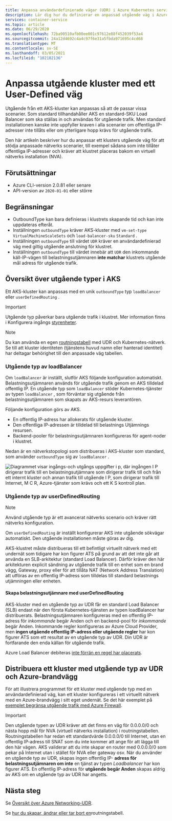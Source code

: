 ```yaml
---
title: Anpassa användardefinierade vägar (UDR) i Azure Kubernetes service (AKS)
description: Lär dig hur du definierar en anpassad utgående väg i Azure Kubernetes service (AKS)
services: container-service
ms.topic: article
ms.date: 06/29/2020
ms.openlocfilehash: 72ba90510afb00ee001c97612e88f452039f53a4
ms.sourcegitcommit: 24a12d4692c4a4c97f6e31a5fbda971695c4cd68
ms.translationtype: MT
ms.contentlocale: sv-SE
ms.lasthandoff: 03/05/2021
ms.locfileid: "102182136"
---
```

# <a name="customize-cluster-egress-with-a-user-defined-route"></a>Anpassa utgående kluster med ett User-Defined väg

Utgående från ett AKS-kluster kan anpassas så att de passar vissa scenarier. Som standard tillhandahåller AKS en standard-SKU Load Balancer som ska ställas in och användas för utgående trafik. Men standard installationen kanske inte uppfyller kraven i alla scenarier om offentliga IP-adresser inte tillåts eller om ytterligare hopp krävs för utgående trafik.

Den här artikeln beskriver hur du anpassar ett klusters utgående väg för att stödja anpassade nätverks scenarier, till exempel sådana som inte tillåter offentliga IP-adresser och kräver att klustret placeras bakom en virtuell nätverks installation (NVA).

## <a name="prerequisites"></a>Förutsättningar
* Azure CLI-version 2.0.81 eller senare
* API-version av `2020-01-01` eller större


## <a name="limitations"></a>Begränsningar
* OutboundType kan bara definieras i klustrets skapande tid och kan inte uppdateras efteråt.
* Inställningen `outboundType` kräver AKS-kluster med `vm-set-type` `VirtualMachineScaleSets` och `load-balancer-sku` `Standard` .
* Inställningen `outboundType` till värdet `UDR` kräver en användardefinierad väg med giltig utgående anslutning för klustret.
* Inställningen `outboundType` till värdet innebär att `UDR` den inkommande käll-IP-vägen till belastningsutjämnaren **inte matchar** klustrets utgående mål adress för utgående trafik.

## <a name="overview-of-outbound-types-in-aks"></a>Översikt över utgående typer i AKS

Ett AKS-kluster kan anpassas med en unik `outboundType` typ `loadBalancer` eller `userDefinedRouting` .

> [!IMPORTANT]
> Utgående typ påverkar bara utgående trafik i klustret. Mer information finns i Konfigurera ingångs [styrenheter](ingress-basic.md).

> [!NOTE]
> Du kan använda en egen [routningstabell][byo-route-table] med UDR och Kubernetes-nätverk. Se till att kluster identiteten (tjänstens huvud namn eller hanterad identitet) har deltagar behörighet till den anpassade väg tabellen.

### <a name="outbound-type-of-loadbalancer"></a>Utgående typ av loadBalancer

Om `loadBalancer` är inställt, slutför AKS följande konfiguration automatiskt. Belastningsutjämnaren används för utgående trafik genom en AKS tilldelad offentlig IP. En utgående typ som `loadBalancer` stöder Kubernetes-tjänster av typen `loadBalancer` , som förväntar sig utgående från belastningsutjämnaren som skapats av AKS-resurs leverantören.

Följande konfiguration görs av AKS.
   * En offentlig IP-adress har allokerats för utgående kluster.
   * Den offentliga IP-adressen är tilldelad till belastnings Utjämnings resursen.
   * Backend-pooler för belastningsutjämnaren konfigureras för agent-noder i klustret.

Nedan är en nätverkstopologi som distribueras i AKS-kluster som standard, som använder `outboundType` sig av `loadBalancer` .

![Diagrammet visar ingångs-och utgångs uppgifter i p, där ingången I P dirigerar trafik till en belastningsutjämnare som dirigerar trafik till och från ett internt kluster och annan trafik till utgående I P, som dirigerar trafik till Internet, M C R, Azure-tjänster som krävs och ett K S kontroll plan.](media/egress-outboundtype/outboundtype-lb.png)

### <a name="outbound-type-of-userdefinedrouting"></a>Utgående typ av userDefinedRouting

> [!NOTE]
> Använd utgående typ är ett avancerat nätverks scenario och kräver rätt nätverks konfiguration.

Om `userDefinedRouting` är inställt konfigurerar AKS inte utgående sökvägar automatiskt. Den utgående installationen måste göras av dig.

AKS-klustret måste distribueras till ett befintligt virtuellt nätverk med ett undernät som tidigare har kon figurer ATS på grund av att det inte går att använda en SLB-arkitektur (standard Load Balancer). Därför kräver den här arkitekturen explicit sändning av utgående trafik till en enhet som en brand vägg, Gateway, proxy eller för att tillåta NAT (Network Address Translation) att utföras av en offentlig IP-adress som tilldelas till standard belastnings utjämningen eller enheten.

#### <a name="load-balancer-creation-with-userdefinedrouting"></a>Skapa belastningsutjämnare med userDefinedRouting

AKS-kluster med en utgående typ av UDR får en standard Load Balancer (SLB) endast när den första Kubernetes-tjänsten av typen loadBalancer har distribuerats. Belastningsutjämnaren konfigureras med en offentlig IP-adress för *inkommande* begär Anden och en backend-pool för *inkommande* begär Anden. Inkommande regler konfigureras av Azure Cloud Provider, men **ingen utgående offentlig IP-adress eller utgående regler** har kon figurer ATS som ett resultat av en utgående typ av UDR. Din UDR är fortfarande den enda källan för utgående trafik.

Azure Load Balancer debiteras [inte förrän en regel har placerats](https://azure.microsoft.com/pricing/details/load-balancer/).

## <a name="deploy-a-cluster-with-outbound-type-of-udr-and-azure-firewall"></a>Distribuera ett kluster med utgående typ av UDR och Azure-brandvägg

För att illustrera programmet för ett kluster med utgående typ med en användardefinierad väg, kan ett kluster konfigureras i ett virtuellt nätverk med en Azure-brandvägg i sitt eget undernät. Se det här exemplet på [exemplet begränsa utgående trafik med Azure Firewall](limit-egress-traffic.md#restrict-egress-traffic-using-azure-firewall).

> [!IMPORTANT]
> Den utgående typen av UDR kräver att det finns en väg för 0.0.0.0/0 och nästa hopp mål för NVA (virtuell nätverks installation) i routningstabellen.
> Routningstabellen har redan ett standardvärde 0.0.0.0/0 till Internet, utan en offentlig IP-adress till SNAT som du inte kommer att ange för att lägga till den här vägen. AKS validerar att du inte skapar en router med 0.0.0.0/0 som pekar på Internet utan i stället för NVA eller gateway osv. När du använder en utgående typ av UDR, skapas ingen offentlig IP- **adress för belastningsutjämnaren om inte** en tjänst av typen *Loadbalancer* har kon figurer ATS. En offentlig IP-adress för **utgående begär Anden** skapas aldrig av AKS om en utgående typ av UDR har angetts.

## <a name="next-steps"></a>Nästa steg

Se [Översikt över Azure Networking-UDR](../virtual-network/virtual-networks-udr-overview.md).

Se [hur du skapar, ändrar eller tar bort en](../virtual-network/manage-route-table.md)routningstabell.

<!-- LINKS - internal -->
[az-aks-get-credentials]: /cli/azure/aks#az-aks-get-credentials
[byo-route-table]: configure-kubenet.md#bring-your-own-subnet-and-route-table-with-kubenet
